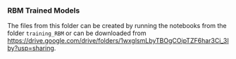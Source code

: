 ### RBM Trained Models

The files from this folder can be created by running the notebooks from the folder `training_RBM` or can be downloaded from <https://drive.google.com/drive/folders/1wxglsmLbyTBOgCOipTZF6har3Ci_3Iby?usp=sharing>.



